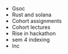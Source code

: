 
- Gsoc
- Rust and solana
- Cohort assignments
- Cohort lectures
- Rise in hackathon
- sem 4 indexing
- lnc